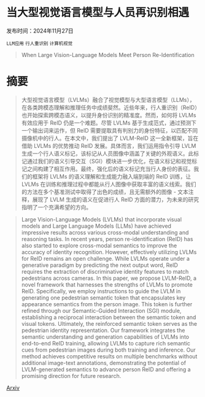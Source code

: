 # 当大型视觉语言模型与人员再识别相遇

发布时间：2024年11月27日

`LLM应用` `行人重识别` `计算机视觉`

> When Large Vision-Language Models Meet Person Re-Identification

# 摘要

> 大型视觉语言模型（LVLMs）融合了视觉模型与大型语言模型（LLMs），在各类跨模态理解和推理任务中成绩斐然。近些年来，行人重识别（ReID）也开始探索跨模态语义，以提升身份识别的精准度。然而，如何将 LVLMs 有效应用于 ReID 仍是一个难题。尽管 LVLMs 基于生成范式，通过预测下一个输出词来运作，但 ReID 需要提取具有判别力的身份特征，以匹配不同摄像机中的行人。在本文中，我们提出了 LVLM-ReID 这一全新框架，旨在借助 LVLMs 的优势推动 ReID 发展。具体而言，我们运用指令引导 LVLM 生成一个行人语义标记，该标记从人员图像中涵盖了关键的外观语义。此标记通过我们的语义引导交互（SGI）模块进一步优化，在语义标记和视觉标记之间构建了相互作用。最终，强化后的语义标记充当行人身份的表征。我们的框架将 LVLMs 的语义理解和生成能力融入端到端的 ReID 训练，让 LVLMs 在训练和推理过程中都能从行人图像中获取丰富的语义线索。我们的方法在多个基准测试中取得了出色的成绩，且无需额外的图像 - 文本注释，展现了 LVLM 生成的语义在促进行人 ReID 方面的潜力，为未来的研究指明了一个充满希望的方向。

> Large Vision-Language Models (LVLMs) that incorporate visual models and Large Language Models (LLMs) have achieved impressive results across various cross-modal understanding and reasoning tasks. In recent years, person re-identification (ReID) has also started to explore cross-modal semantics to improve the accuracy of identity recognition. However, effectively utilizing LVLMs for ReID remains an open challenge. While LVLMs operate under a generative paradigm by predicting the next output word, ReID requires the extraction of discriminative identity features to match pedestrians across cameras. In this paper, we propose LVLM-ReID, a novel framework that harnesses the strengths of LVLMs to promote ReID. Specifically, we employ instructions to guide the LVLM in generating one pedestrian semantic token that encapsulates key appearance semantics from the person image. This token is further refined through our Semantic-Guided Interaction (SGI) module, establishing a reciprocal interaction between the semantic token and visual tokens. Ultimately, the reinforced semantic token serves as the pedestrian identity representation. Our framework integrates the semantic understanding and generation capabilities of LVLMs into end-to-end ReID training, allowing LVLMs to capture rich semantic cues from pedestrian images during both training and inference. Our method achieves competitive results on multiple benchmarks without additional image-text annotations, demonstrating the potential of LVLM-generated semantics to advance person ReID and offering a promising direction for future research.

[Arxiv](https://arxiv.org/abs/2411.18111)